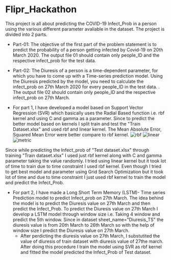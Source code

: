 # Flipr_Hackathon

This project is all about predicting the COVID-19 Infect_Prob in a person using the various different parameter avaliable in the dataset. The project is divided into 2 parts.

- Part-01: 
The objective of the first part of the problem statement is to predict the probability of a person getting infected by Covid-19 on 20th March 2020. The output file 01 should contain only people_ID and the respective infect_prob for the test data.

- Part-02:
The Diuresis of a person is a time-dependent parameter, for which you have to come up with a Time-series prediction model. Using the Diuresis predicted by the model, you need to calculate the infect_prob on 27th March 2020 for every people_ID in the test data. . The output file 02 should contain only people_ID and the respective infect_prob on 27th March. 

- For part 1, I have developed a model based on Support Vector Regression (SVR) which basically uses the Radial Based function i.e. rbf kernel
and using C and gamma as a parameter. Since to predict the better model based on kernels I split train and test the "Train Dataset.xlsx"
and used rbf and linear kernel.
The Mean Absolute Error, Squared Mean Error were better compare to rbf kernel.
![rbf](https://user-images.githubusercontent.com/37845653/77282374-bea9bd00-6cef-11ea-9cbb-3552c2e37033.JPG)
![linear](https://user-images.githubusercontent.com/37845653/77282376-bf425380-6cef-11ea-840c-a5ceda345cef.JPG)
![metric](https://user-images.githubusercontent.com/37845653/77282370-bc476300-6cef-11ea-823e-1380b6f7d162.JPG)

Since while predicting the Infect_prob of "Test dataset.xlsx" through training "Train dataset.xlsx" I used just rbf kernel along with C and gamma parameter taking the value randomly. I tried using linear kernel but it took lot of time to train due to time constraint I used rbf kernel. Even though I tried to get best model and parameter using Grid Search Optimization but it took lot of time and due to time 
constraint I just used rbf kernel to train the model and predict the Infect_Prob.  

- For part 2, I have made a Long Short Term Memory (LSTM)- Time series Prediction model to predict Infect_prob on 27th March. The idea behind the model is to predict the Diuresis value on 27th March and then predict the Infect_Prob. To predict the Diuresis value on 27th March I develop a LSTM model through window size i.e. Taking 4 window and predict the 5th window. Since in dataset sheet_name="Diuresis_TS" the diuresis value is from 20th March to 26th March so with the help of window size I predict the Diuresis value on 27th March.
   - After perdicting the diuresis value on 27th March, I substutited the value of diuresis of train dataset with diuresis value of 27the march. After doing this procedure I train the model using SVR as rbf kernel and fitted the model predicted the Infect_Prob of Test dataset. 
